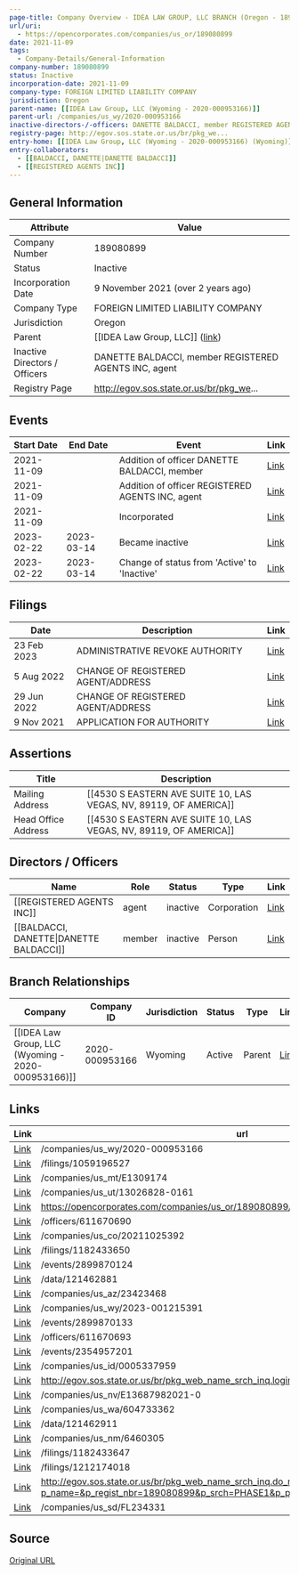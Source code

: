 ```yaml
---
page-title: Company Overview - IDEA LAW GROUP, LLC BRANCH (Oregon - 189080899)
url/uri:
  - https://opencorporates.com/companies/us_or/189080899
date: 2021-11-09
tags:
  - Company-Details/General-Information
company-number: 189080899
status: Inactive
incorporation-date: 2021-11-09
company-type: FOREIGN LIMITED LIABILITY COMPANY
jurisdiction: Oregon
parent-name: [[IDEA Law Group, LLC (Wyoming - 2020-000953166)]]
parent-url: /companies/us_wy/2020-000953166
inactive-directors-/-officers: DANETTE BALDACCI, member REGISTERED AGENTS INC, agent
registry-page: http://egov.sos.state.or.us/br/pkg_we...
entry-home: [[IDEA Law Group, LLC (Wyoming - 2020-000953166) (Wyoming)]]
entry-collaborators:
  - [[BALDACCI, DANETTE|DANETTE BALDACCI]]
  - [[REGISTERED AGENTS INC]]
---
```


## General Information
| Attribute          | Value                                       |
|--------------------|---------------------------------------------|
| Company Number     | 189080899                                   |
| Status             | Inactive                                    |
| Incorporation Date | 9 November 2021 (over 2 years ago)          |
| Company Type       | FOREIGN LIMITED LIABILITY COMPANY           |
| Jurisdiction       | Oregon                                      |
| Parent             | [[IDEA Law Group, LLC]] ([link](/companies/us_wy/2020-000953166)) |
| Inactive Directors / Officers | DANETTE BALDACCI, member REGISTERED AGENTS INC, agent |
| Registry Page      | http://egov.sos.state.or.us/br/pkg_we...    |

## Events

| Start Date | End Date   | Event                                                   | Link |
|------------|------------|-------------------------------------------------------|------|
| 2021-11-09 |            | Addition of officer DANETTE BALDACCI, member            | [Link](https://opencorporates.com/events/2354957201) |
| 2021-11-09 |            | Addition of officer REGISTERED AGENTS INC, agent        | [Link](https://opencorporates.com/events/2354957192) |
| 2021-11-09 |            | Incorporated                                            | [Link](https://opencorporates.com/events/2354957219) |
| 2023-02-22 | 2023-03-14 | Became inactive                                         | [Link](https://opencorporates.com/events/2899870124) |
| 2023-02-22 | 2023-03-14 | Change of status from 'Active' to 'Inactive'            | [Link](https://opencorporates.com/events/2899870133) |

## Filings
| Date        | Description                    | Link |
|-------------|--------------------------------|-------|
| 23 Feb 2023 | ADMINISTRATIVE REVOKE AUTHORITY | [Link](https://opencorporates.com/filings/1212174018) |
| 5 Aug 2022  | CHANGE OF REGISTERED AGENT/ADDRESS | [Link](https://opencorporates.com/filings/1182433650) |
| 29 Jun 2022 | CHANGE OF REGISTERED AGENT/ADDRESS | [Link](https://opencorporates.com/filings/1182433647) |
| 9 Nov 2021  | APPLICATION FOR AUTHORITY      | [Link](https://opencorporates.com/filings/1059196527) |

## Assertions
| Title               | Description                                             |
|---------------------|---------------------------------------------------------|
| Mailing Address     | [[4530 S EASTERN AVE SUITE 10, LAS VEGAS, NV, 89119, OF AMERICA]] |
| Head Office Address | [[4530 S EASTERN AVE SUITE 10, LAS VEGAS, NV, 89119, OF AMERICA]] |

## Directors / Officers
| Name                 | Role            | Status     | Type        | Link |
|----------------------|-----------------|------------|-------------|------|
| [[REGISTERED AGENTS INC]] | agent           | inactive   | Corporation | [Link](https://opencorporates.com/officers/611670690) |
| [[BALDACCI, DANETTE\|DANETTE BALDACCI]] | member          | inactive   | Person      | [Link](https://opencorporates.com/officers/611670693) |

## Branch Relationships
| Company                       | Company ID            | Jurisdiction         | Status   | Type       | Link                                | Start Date   | End Date     | Statement Link                      |
|--------------------------------|----------------------|----------------------|----------|------------|-------------------------------------|--------------|--------------|-------------------------------------|
| [[IDEA Law Group, LLC (Wyoming - 2020-000953166)]] | 2020-000953166       | Wyoming              | Active   | Parent     | [Link](https://opencorporates.com/companies/us_wy/2020-000953166) | 21 Oct 2020  | N/A          | [Statement](https://opencorporates.com/statements/1172882013) |

## Links
| Link   | url                            
|--------|--------------------------------|
| [Link](/companies/us_wy/2020-000953166) |/companies/us_wy/2020-000953166|
| [Link](/filings/1059196527) |/filings/1059196527           |
| [Link](/companies/us_mt/E1309174) |/companies/us_mt/E1309174     |
| [Link](/companies/us_ut/13026828-0161) |/companies/us_ut/13026828-0161|
| [Link](https://opencorporates.com/companies/us_or/189080899/filings) |https://opencorporates.com/companies/us_or/189080899/filings|
| [Link](/officers/611670690) |/officers/611670690           |
| [Link](/companies/us_co/20211025392) |/companies/us_co/20211025392  |
| [Link](/filings/1182433650) |/filings/1182433650           |
| [Link](/events/2899870124) |/events/2899870124            |
| [Link](/data/121462881) |/data/121462881               |
| [Link](/companies/us_az/23423468) |/companies/us_az/23423468     |
| [Link](/companies/us_wy/2023-001215391) |/companies/us_wy/2023-001215391|
| [Link](/events/2899870133) |/events/2899870133            |
| [Link](/officers/611670693) |/officers/611670693           |
| [Link](/events/2354957201) |/events/2354957201            |
| [Link](/companies/us_id/0005337959) |/companies/us_id/0005337959   |
| [Link](http://egov.sos.state.or.us/br/pkg_web_name_srch_inq.login) |http://egov.sos.state.or.us/br/pkg_web_name_srch_inq.login|
| [Link](/companies/us_nv/E13687982021-0) |/companies/us_nv/E13687982021-0|
| [Link](/companies/us_wa/604733362) |/companies/us_wa/604733362    |
| [Link](/data/121462911) |/data/121462911               |
| [Link](/companies/us_nm/6460305) |/companies/us_nm/6460305      |
| [Link](/filings/1182433647) |/filings/1182433647           |
| [Link](/filings/1212174018) |/filings/1212174018           |
| [Link](http://egov.sos.state.or.us/br/pkg_web_name_srch_inq.do_name_srch?p_name=&p_regist_nbr=189080899&p_srch=PHASE1&p_print=FALSE&p_entity_status=ACTINA) |http://egov.sos.state.or.us/br/pkg_web_name_srch_inq.do_name_srch?p_name=&p_regist_nbr=189080899&p_srch=PHASE1&p_print=FALSE&p_entity_status=ACTINA|
| [Link](/companies/us_sd/FL234331) |/companies/us_sd/FL234331     |

## Source
[Original URL](https://opencorporates.com/companies/us_or/189080899)
